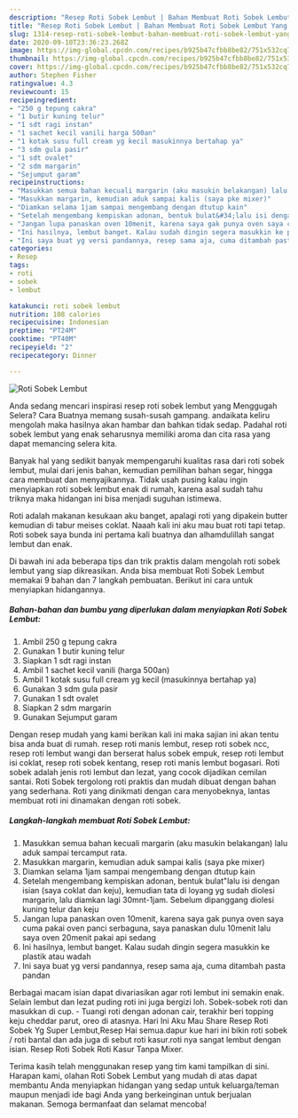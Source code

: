 ```yaml
---
description: "Resep Roti Sobek Lembut | Bahan Membuat Roti Sobek Lembut Yang Sempurna"
title: "Resep Roti Sobek Lembut | Bahan Membuat Roti Sobek Lembut Yang Sempurna"
slug: 1314-resep-roti-sobek-lembut-bahan-membuat-roti-sobek-lembut-yang-sempurna
date: 2020-09-10T23:36:23.268Z
image: https://img-global.cpcdn.com/recipes/b925b47cfbb8be82/751x532cq70/roti-sobek-lembut-foto-resep-utama.jpg
thumbnail: https://img-global.cpcdn.com/recipes/b925b47cfbb8be82/751x532cq70/roti-sobek-lembut-foto-resep-utama.jpg
cover: https://img-global.cpcdn.com/recipes/b925b47cfbb8be82/751x532cq70/roti-sobek-lembut-foto-resep-utama.jpg
author: Stephen Fisher
ratingvalue: 4.3
reviewcount: 15
recipeingredient:
- "250 g tepung cakra"
- "1 butir kuning telur"
- "1 sdt ragi instan"
- "1 sachet kecil vanili harga 500an"
- "1 kotak susu full cream yg kecil masukinnya bertahap ya"
- "3 sdm gula pasir"
- "1 sdt ovalet"
- "2 sdm margarin"
- "Sejumput garam"
recipeinstructions:
- "Masukkan semua bahan kecuali margarin (aku masukin belakangan) lalu aduk sampai tercamput rata."
- "Masukkan margarin, kemudian aduk sampai kalis (saya pke mixer)"
- "Diamkan selama 1jam sampai mengembang dengan dtutup kain"
- "Setelah mengembang kempiskan adonan, bentuk bulat&#34;lalu isi dengan isian (saya coklat dan keju), kemudian tata di loyang yg sudah diolesi margarin, lalu diamkan lagi 30mnt-1jam. Sebelum dipanggang diolesi kuning telur dan keju"
- "Jangan lupa panaskan oven 10menit, karena saya gak punya oven saya cuma pakai oven panci serbaguna, saya panaskan dulu 10menit lalu saya oven 20menit pakai api sedang"
- "Ini hasilnya, lembut banget. Kalau sudah dingin segera masukkin ke plastik atau wadah"
- "Ini saya buat yg versi pandannya, resep sama aja, cuma ditambah pasta pandan"
categories:
- Resep
tags:
- roti
- sobek
- lembut

katakunci: roti sobek lembut 
nutrition: 108 calories
recipecuisine: Indonesian
preptime: "PT24M"
cooktime: "PT40M"
recipeyield: "2"
recipecategory: Dinner

---
```



![Roti Sobek Lembut](https://img-global.cpcdn.com/recipes/b925b47cfbb8be82/751x532cq70/roti-sobek-lembut-foto-resep-utama.jpg)

Anda sedang mencari inspirasi resep roti sobek lembut yang Menggugah Selera? Cara Buatnya memang susah-susah gampang. andaikata keliru mengolah maka hasilnya akan hambar dan bahkan tidak sedap. Padahal roti sobek lembut yang enak seharusnya memiliki aroma dan cita rasa yang dapat memancing selera kita.

Banyak hal yang sedikit banyak mempengaruhi kualitas rasa dari roti sobek lembut, mulai dari jenis bahan, kemudian pemilihan bahan segar, hingga cara membuat dan menyajikannya. Tidak usah pusing kalau ingin menyiapkan roti sobek lembut enak di rumah, karena asal sudah tahu triknya maka hidangan ini bisa menjadi suguhan istimewa.

Roti adalah makanan kesukaan aku banget, apalagi roti yang dipakein butter kemudian di tabur meises coklat. Naaah kali ini aku mau buat roti tapi tetap. Roti sobek saya bunda ini pertama kali buatnya dan alhamdulillah sangat lembut dan enak.


Di bawah ini ada beberapa tips dan trik praktis dalam mengolah roti sobek lembut yang siap dikreasikan. Anda bisa membuat Roti Sobek Lembut memakai 9 bahan dan 7 langkah pembuatan. Berikut ini cara untuk menyiapkan hidangannya.

<!--inarticleads1-->

##### Bahan-bahan dan bumbu yang diperlukan dalam menyiapkan Roti Sobek Lembut:

1. Ambil 250 g tepung cakra
1. Gunakan 1 butir kuning telur
1. Siapkan 1 sdt ragi instan
1. Ambil 1 sachet kecil vanili (harga 500an)
1. Ambil 1 kotak susu full cream yg kecil (masukinnya bertahap ya)
1. Gunakan 3 sdm gula pasir
1. Gunakan 1 sdt ovalet
1. Siapkan 2 sdm margarin
1. Gunakan Sejumput garam


Dengan resep mudah yang kami berikan kali ini maka sajian ini akan tentu bisa anda buat di rumah. resep roti manis lembut, resep roti sobek ncc, resep roti lembut wangi dan berserat halus sobek empuk, resep roti lembut isi coklat, resep roti sobek kentang, resep roti manis lembut bogasari. Roti sobek adalah jenis roti lembut dan lezat, yang cocok dijadikan cemilan santai. Roti Sobek tergolong roti praktis dan mudah dibuat dengan bahan yang sederhana. Roti yang dinikmati dengan cara menyobeknya, lantas membuat roti ini dinamakan dengan roti sobek. 

<!--inarticleads2-->

##### Langkah-langkah membuat Roti Sobek Lembut:

1. Masukkan semua bahan kecuali margarin (aku masukin belakangan) lalu aduk sampai tercamput rata.
1. Masukkan margarin, kemudian aduk sampai kalis (saya pke mixer)
1. Diamkan selama 1jam sampai mengembang dengan dtutup kain
1. Setelah mengembang kempiskan adonan, bentuk bulat&#34;lalu isi dengan isian (saya coklat dan keju), kemudian tata di loyang yg sudah diolesi margarin, lalu diamkan lagi 30mnt-1jam. Sebelum dipanggang diolesi kuning telur dan keju
1. Jangan lupa panaskan oven 10menit, karena saya gak punya oven saya cuma pakai oven panci serbaguna, saya panaskan dulu 10menit lalu saya oven 20menit pakai api sedang
1. Ini hasilnya, lembut banget. Kalau sudah dingin segera masukkin ke plastik atau wadah
1. Ini saya buat yg versi pandannya, resep sama aja, cuma ditambah pasta pandan


Berbagai macam isian dapat divariasikan agar roti lembut ini semakin enak. Selain lembut dan lezat puding roti ini juga bergizi loh. Sobek-sobek roti dan masukkan di cup. - Tuangi roti dengan adonan cair, terakhir beri topping keju cheddar parut, oreo di atasnya. Hari Ini Aku Mau Share Resep Roti Sobek Yg Super Lembut,Resep Hai semua.dapur kue hari ini bikin roti sobek / roti bantal dan ada juga di sebut roti kasur.roti nya sangat lembut dengan isian. Resep Roti Sobek Roti Kasur Tanpa Mixer. 

Terima kasih telah menggunakan resep yang tim kami tampilkan di sini. Harapan kami, olahan Roti Sobek Lembut yang mudah di atas dapat membantu Anda menyiapkan hidangan yang sedap untuk keluarga/teman maupun menjadi ide bagi Anda yang berkeinginan untuk berjualan makanan. Semoga bermanfaat dan selamat mencoba!
